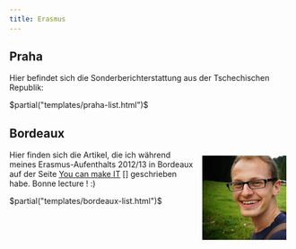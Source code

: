 ```yaml
---
title: Erasmus
---
```


Praha
-----

Hier befindet sich die Sonderberichterstattung aus der Tschechischen Republik:

$partial("templates/praha-list.html")$

Bordeaux
--------

<img src="/media/michaelfaerber2012.jpg" style="float: right; margin: 10px;" />

Hier finden sich die Artikel, die ich während meines Erasmus-Aufenthalts 2012/13 in Bordeaux auf der Seite [You can make IT] [] geschrieben habe. Bonne lecture ! :)

$partial("templates/bordeaux-list.html")$

[You can make IT]: http://youcanmakeit.at/blog/
